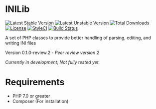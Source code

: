 # INILib
[![Latest Stable Version](https://poser.pugx.org/sierrakomodo/inicontroller/version)](https://packagist.org/packages/sierrakomodo/inicontroller)
[![Latest Unstable Version](https://poser.pugx.org/sierrakomodo/inicontroller/v/unstable)](//packagist.org/packages/sierrakomodo/inicontroller)
[![Total Downloads](https://poser.pugx.org/sierrakomodo/inicontroller/downloads)](https://packagist.org/packages/sierrakomodo/inicontroller)
[![License](https://poser.pugx.org/sierrakomodo/inicontroller/license)](https://packagist.org/packages/sierrakomodo/inicontroller)
[![StyleCI](https://styleci.io/repos/89872921/shield?branch=master)](https://styleci.io/repos/89872921)
[![Build Status](https://travis-ci.org/SierraKomodo/INIController.svg?branch=master)](https://travis-ci.org/SierraKomodo/INIController)

A set of PHP classes to provide better handling of parsing, editing, and writing INI files

Version 0.1.0-review.2 - *Peer review version 2*

*Currently in development; Not fully tested yet.*

# Requirements
 - PHP 7.0 or greater
 - Composer (For installation)
